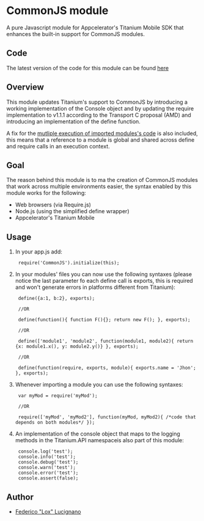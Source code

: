 CommonJS module
===============
A pure Javascript module for Appcelerator's Titanium Mobile SDK that enhances the built-in support for CommonJS modules.

Code
----
The latest version of the code for this module can be found [here](https://github.com/federico-lox/Titanium-modules/blob/master/CommonJS/src/Resources/CommonJS.js)

Overview
--------
This module updates Titanium's support to CommonJS by introducing a working implementation of the Console object and by updating the require implementation to v1.1.1 according to the Transport C proposal (AMD) and introducing an implementation of the define function.

A fix for the [mutliple execution of imported modules's code](http://jira.appcelerator.org/browse/TIMOB-4845) is also included, this means that a reference to a module is global and shared across define and require calls in an execution context.

Goal
----
The reason behind this module is to ma the creation of CommonJS modules that work across multiple environments easier, the syntax enabled by this module works for the following:

* Web browsers (via Require.js)
* Node.js (using the simplified define wrapper)
* Appcelerator's Titanium Mobile

Usage
-----
1. In your app.js add:

		require('CommonJS').initialize(this);
2. In your modules' files you can now use the following syntaxes (please notice the last parameter fo each define
   call is exports, this is required and won't generate errors in platforms different from Titanium):

		define({a:1, b:2}, exports);
		
		//OR
		
		define(function(){ function F(){}; return new F(); }, exports);
		
		//OR
		
		define(['module1', 'module2', function(module1, module2){ return {x: module1.x(), y: module2.y()} }, exports);
		
		//OR
		
		define(function(require, exports, module){ exports.name = 'Jhon'; }, exports);
3. Whenever importing a module you can use the following syntaxes:

		var myMod = require('myMod');
		
		//OR
		
		require(['myMod', 'myMod2'], function(myMod, myMod2){ /*code that depends on both modules*/ });
4. An implementation of the console object that maps to the logging methods in the Titanium.API namespaceis also
   part of this module:
   
		console.log('test');
		console.info('test');
		console.debug('test');
		console.warn('test');
		console.error('test');
		console.assert(false);

Author
------
* [Federico "Lox" Lucignano](http://plus.google.com/117046182016070432246)
